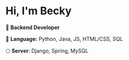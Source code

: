 # Hi, I'm Becky
📂 __Backend Developer__

:crescent_moon: __Language:__ Python, Java, JS, HTML/CSS, SQL

🌕 __Server__: Django, Spring, MySQL


